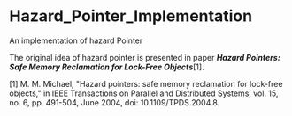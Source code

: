 # Hazard_Pointer_Implementation
An implementation of hazard Pointer

The original idea of hazard pointer is presented in paper ***Hazard Pointers: Safe Memory Reclamation for Lock-Free Objects***[1]. 



[1] M. M. Michael, "Hazard pointers: safe memory reclamation for lock-free objects," in IEEE Transactions on Parallel and Distributed Systems, vol. 15, no. 6, pp. 491-504, June 2004, doi: 10.1109/TPDS.2004.8.

